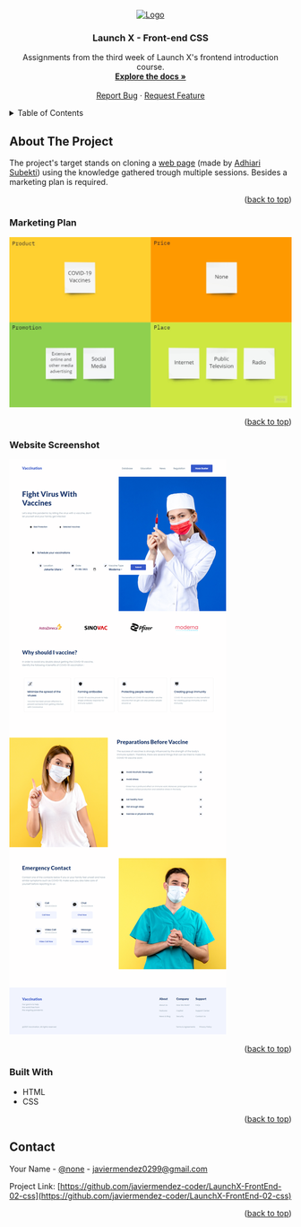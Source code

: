 <div id="top"></div>



<!-- PROJECT LOGO -->
<br />
<div align="center">
  <a href="https://github.com/javiermendez-coder/LaunchX-FrontEnd-02-css">
    <img src="https://raw.githubusercontent.com/othneildrew/Best-README-Template/master/images/logo.png" alt="Logo" width="80" height="80">
  </a>

<h3 align="center">Launch X - Front-end CSS</h3>

  <p align="center">
    Assignments from the third week of Launch X's frontend introduction course.
    <br />
    <a href="https://github.com/javiermendez-coder/LaunchX-FrontEnd-02-css"><strong>Explore the docs »</strong></a>
    <br />
    <br />
    <a href="https://github.com/javiermendez-coder/LaunchX-FrontEnd-02-css/issues">Report Bug</a>
    ·
    <a href="https://github.com/javiermendez-coder/LaunchX-FrontEnd-02-css/issues">Request Feature</a>
  </p>
</div>



<!-- TABLE OF CONTENTS -->
<details>
  <summary>Table of Contents</summary>
  <ol>
    <li>
      <a href="#about-the-project">About The Project</a>
      <ul>
        <li><a href="#marketing-plan">Marketing Plan</a></li>
        <li><a href="#website-screenshot">Website Screenshot</a></li>
        <li><a href="#built-with">Built With</a></li>
      </ul>
    </li>
    <li><a href="#contact">Contact</a></li>
  </ol>
</details>



<!-- ABOUT THE PROJECT -->
## About The Project

The project's target stands on cloning a [web page][web-page] (made by [Adhiari Subekti][author]) using the knowledge gathered trough multiple sessions. Besides a marketing plan is required.

<p align="right">(<a href="#top">back to top</a>)</p>



### Marketing Plan

![4p-marketing-mix](images/miscellaneous/marketing-4p-mix.jpg)

<p align="right">(<a href="#top">back to top</a>)</p>



### Website Screenshot

![website-screenshot](images/miscellaneous/website-screenshot.png)

<p align="right">(<a href="#top">back to top</a>)</p>



### Built With

* HTML
* CSS

<p align="right">(<a href="#top">back to top</a>)</p>



<!-- CONTACT -->
## Contact

Your Name - [@none](https://twitter.com/none) - javiermendez0299@gmail.com

Project Link: [https://github.com/javiermendez-coder/LaunchX-FrontEnd-02-css](https://github.com/javiermendez-coder/LaunchX-FrontEnd-02-css)

<p align="right">(<a href="#top">back to top</a>)</p>



<!-- MARKDOWN LINKS & IMAGES -->
[web-page]: https://github.com/LaunchX-InnovaccionVirtual/FrontEnd-Mision/blob/main/03%20-%20CSS/practica/landingVacunaci%C3%B3n.png
[author]: https://dribbble.com/Adhiari_is